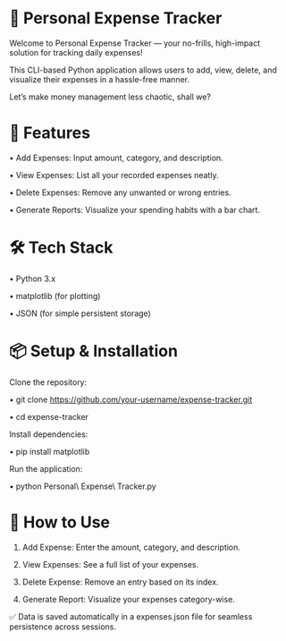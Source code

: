 # 💸 Personal Expense Tracker

Welcome to Personal Expense Tracker — your no-frills, high-impact solution for tracking daily expenses!

This CLI-based Python application allows users to add, view, delete, and visualize their expenses in a hassle-free manner.

Let’s make money management less chaotic, shall we?

# 🚀 Features

• Add Expenses: Input amount, category, and description.

• View Expenses: List all your recorded expenses neatly.

• Delete Expenses: Remove any unwanted or wrong entries.

• Generate Reports: Visualize your spending habits with a bar chart.

# 🛠️ Tech Stack

• Python 3.x

• matplotlib (for plotting)

• JSON (for simple persistent storage)

#  📦 Setup & Installation

Clone the repository:

  • git clone https://github.com/your-username/expense-tracker.git
  
  • cd expense-tracker

Install dependencies:

  • pip install matplotlib

Run the application:

  • python Personal\ Expense\ Tracker.py

# 🎯 How to Use

1. Add Expense: Enter the amount, category, and description.

2. View Expenses: See a full list of your expenses.

3. Delete Expense: Remove an entry based on its index.

4. Generate Report: Visualize your expenses category-wise.

✅ Data is saved automatically in a expenses.json file for seamless persistence across sessions.
